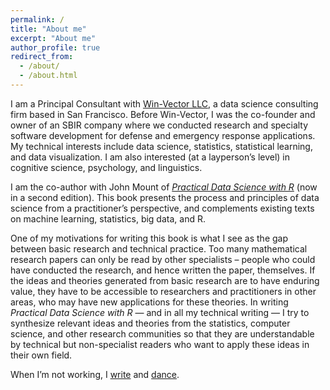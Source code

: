 ```yaml
---
permalink: /
title: "About me"
excerpt: "About me"
author_profile: true
redirect_from: 
  - /about/
  - /about.html
---
```


I am a Principal Consultant with [Win-Vector LLC](http://win-vector.com/), a data science consulting firm based in San Francisco. Before Win-Vector, I was the co-founder and owner of an SBIR company where we conducted research and specialty software development for defense and emergency response applications. My technical interests include data science, statistics, statistical learning, and data visualization. I am also interested (at a layperson’s level) in cognitive science, psychology, and linguistics.

I am the co-author with John Mount of [*Practical Data Science with R*](https://www.manning.com/books/practical-data-science-with-r-second-edition) (now in a second edition). This book presents the process and principles of data science from a practitioner’s perspective, and complements existing texts on machine learning, statistics, big data, and R.

One of my motivations for writing this book is what I see as the gap between basic research and technical practice. Too many mathematical research papers can only be read by other specialists – people who could have conducted the research, and hence written the paper, themselves. If the ideas and theories generated from basic research are to have enduring value, they have to be accessible to researchers and practitioners in other areas, who may have new applications for these theories. In writing *Practical Data Science with R* — and in all my technical writing — I try to synthesize relevant ideas and theories from the statistics, computer science, and other research communities so that they are understandable by technical but non-specialist readers who want to apply these ideas in their own field. 

When I’m not working, I [write](http://multoghost.wordpress.com/) and [dance](http://www.dholrhythms.com/).

